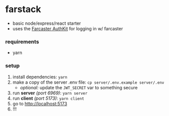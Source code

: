 # farstack

- basic node/express/react starter
- uses the [Farcaster AuthKit](https://docs.farcaster.xyz/auth-kit/introduction) for logging in w/ farcaster

### requirements
- yarn

### setup
1. install dependencies: `yarn`
1. make a copy of the server .env file: `cp server/.env.example server/.env`
    - *optional:* update the `JWT_SECRET` var to something secure 
1. run **server** *(port 6969)*: `yarn server`
1. run **client** *(port 5173)*: `yarn client`
1. go to [http://localhost:5173](http://localhost:5173)
1. !!!
